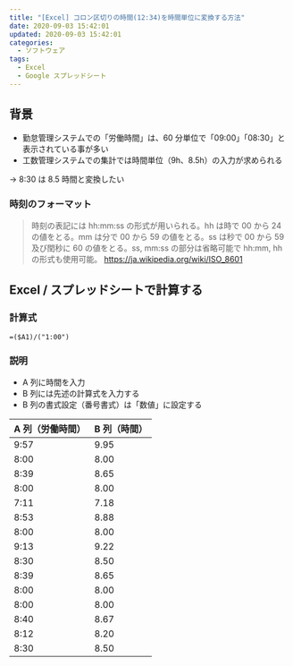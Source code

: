 ```yaml
---
title: "[Excel] コロン区切りの時間(12:34)を時間単位に変換する方法"
date: 2020-09-03 15:42:01
updated: 2020-09-03 15:42:01
categories:
  - ソフトウェア
tags:
  - Excel
  - Google スプレッドシート
---
```


## 背景

- 勤怠管理システムでの「労働時間」は、60 分単位で「09:00」「08:30」と表示されている事が多い
- 工数管理システムでの集計では時間単位（9h、8.5h）の入力が求められる

→ 8:30 は 8.5 時間と変換したい

### 時刻のフォーマット

> 時刻の表記には hh:mm:ss の形式が用いられる。hh は時で 00 から 24 の値をとる。mm は分で 00 から 59 の値をとる。ss は秒で 00 から 59 及び閏秒に 60 の値をとる。ss, mm:ss の部分は省略可能で hh:mm, hh の形式も使用可能。
> https://ja.wikipedia.org/wiki/ISO_8601

## Excel / スプレッドシートで計算する

### 計算式

```
=($A1)/("1:00")
```

### 説明

- A 列に時間を入力
- B 列には先述の計算式を入力する
- B 列の書式設定（番号書式）は「数値」に設定する

| A 列（労働時間） | B 列（時間） |
| ---------------- | ------------ |
| 9:57             | 9.95         |
| 8:00             | 8.00         |
| 8:39             | 8.65         |
| 8:00             | 8.00         |
| 7:11             | 7.18         |
| 8:53             | 8.88         |
| 8:00             | 8.00         |
| 9:13             | 9.22         |
| 8:30             | 8.50         |
| 8:39             | 8.65         |
| 8:00             | 8.00         |
| 8:00             | 8.00         |
| 8:40             | 8.67         |
| 8:12             | 8.20         |
| 8:30             | 8.50         |
